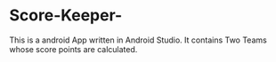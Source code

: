 # Score-Keeper-
This is a android App written in Android Studio. It contains Two Teams whose score points are calculated.
